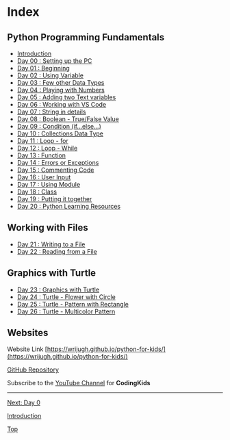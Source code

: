 # Index

## Python Programming Fundamentals

- [Introduction](00-anIntro.md)
- [Day 00 : Setting up the PC](00-day00.md)
- [Day 01 : Beginning](01-day01.md)
- [Day 02 : Using Variable](02-day02.md)
- [Day 03 : Few other Data Types](03-day03.md)
- [Day 04 : Playing with Numbers](04-day04.md)
- [Day 05 : Adding two Text variables](05-day05.md)
- [Day 06 : Working with VS Code](06-day06.md)
- [Day 07 : String in details](07-day07.md)
- [Day 08 : Boolean - True/False Value](08-day08.md)
- [Day 09 : Condition (if...else...)](09-day09.md)
- [Day 10 : Collections Data Type](10-day10.md)
- [Day 11 : Loop - for](11-day11.md)
- [Day 12 : Loop - While](12-day12.md)
- [Day 13 : Function](13-day13.md)
- [Day 14 : Errors or Exceptions](14-day14.md)
- [Day 15 : Commenting Code](15-day15.md)
- [Day 16 : User Input](16-day16.md)
- [Day 17 : Using Module](17-day17.md)
- [Day 18 : Class](18-day18.md)
- [Day 19 : Putting it together](19-day19.md)
- [Day 20 : Python Learning Resources](20-day20.md)

## Working with Files

 - [Day 21 : Writing to a File](21-day21.md)
 - [Day 22 : Reading from a File](22-day22.md)

## Graphics with Turtle

 - [Day 23 : Graphics with Turtle](23-day23.md)
 - [Day 24 : Turtle - Flower with Circle](24-day24.md)
 - [Day 25 : Turtle - Pattern with Rectangle](25-day25.md)
 - [Day 26 : Turtle - Multicolor Pattern](26-day26.md)
  
<!--
    Class 
    Putting it together by making a calc -->

## Websites

Website Link [https://wrijugh.github.io/python-for-kids/](https://wrijugh.github.io/python-for-kids/)

[GitHub Repository](https://github.com/wrijugh/python-for-kids)

Subscribe to the [YouTube Channel](https://www.youtube.com/playlist?list=PLH60I37xI-jmDGHF1S_2ld5Gb7x0tP0Fp) for **CodingKids**

---

[Next: Day 0](00-day00.md)

[Introduction](00-anIntro.md)

[Top](#index)
